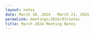 ```yaml
---
layout: notes
date: March 18, 2024 - March 21, 2024
permalink: meetings/2024/03/notes
title: March 2024 Meeting Notes
---
```


